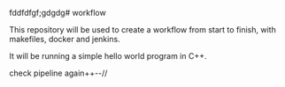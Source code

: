 fddfdfgf;gdgdg# workflow

This repository will be used to create a workflow from start to finish, with makefiles, docker and jenkins.

It will be running a simple hello world program in C++.

check pipeline again++--//